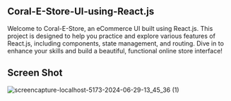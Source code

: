 ## Coral-E-Store-UI-using-React.js

Welcome to Coral-E-Store, an eCommerce UI built using React.js. This project is designed to help you practice and explore various features of React.js, including components, state management, and routing. Dive in to enhance your skills and build a beautiful, functional online store interface!



## Screen Shot
![screencapture-localhost-5173-2024-06-29-13_45_36 (1)](https://github.com/mehfoozdev/Coral-E-Store-UI-using-React.js/assets/168359047/c3dfd56d-33d3-47e5-be83-a8e2c55dbab9)

